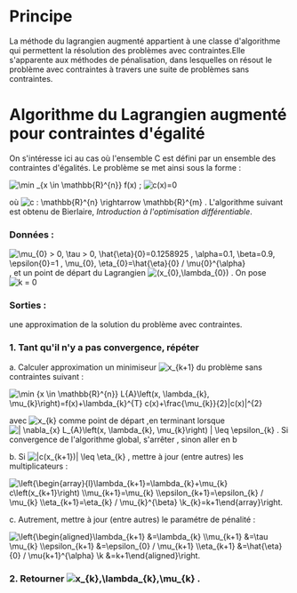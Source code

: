 # Principe

La méthode du lagrangien augmenté appartient à une classe d'algorithme qui
permettent la résolution des problèmes avec contraintes.Elle s'apparente aux méthodes de
pénalisation, dans lesquelles on résout le problème avec contraintes à travers une suite de
problèmes sans contraintes.

#  Algorithme du Lagrangien augmenté pour contraintes d'égalité

  On s'intéresse ici au cas où l'ensemble C est défini par un ensemble des contraintes d'égalités.
  Le problème se met ainsi sous la forme :
  
  ![\min _{x \in \mathbb{R}^{n}} f(x)](https://render.githubusercontent.com/render/math?math=%5Cmin%20_%7Bx%20%5Cin%20%5Cmathbb%7BR%7D%5E%7Bn%7D%7D%20f(x))   ;   ![c(x)=0](https://render.githubusercontent.com/render/math?math=c(x)%3D0)
  
où ![c : \mathbb{R}^{n} \rightarrow  \mathbb{R}^{m}](https://render.githubusercontent.com/render/math?math=c%20%3A%20%5Cmathbb%7BR%7D%5E%7Bn%7D%20%5Crightarrow%20%20%5Cmathbb%7BR%7D%5E%7Bm%7D) . L'algorithme suivant est obtenu de  Bierlaire, *Introduction à l'optimisation différentiable*.
  
 
### Données : 
![\mu_{0} > 0, \tau > 0, \hat{\eta}_{0}=0.1258925 ,  \alpha=0.1, \beta=0.9, \epsilon_{0}=1 ,  \mu_{0}, \eta_{0}=\hat{\eta}_{0} / \mu_{0}^{\alpha}](https://render.githubusercontent.com/render/math?math=%5Cmu_%7B0%7D%20%3E%200%2C%20%5Ctau%20%3E%200%2C%20%5Chat%7B%5Ceta%7D_%7B0%7D%3D0.1258925%20%2C%20%20%5Calpha%3D0.1%2C%20%5Cbeta%3D0.9%2C%20%5Cepsilon_%7B0%7D%3D1%20%2C%20%20%5Cmu_%7B0%7D%2C%20%5Ceta_%7B0%7D%3D%5Chat%7B%5Ceta%7D_%7B0%7D%20%2F%20%5Cmu_%7B0%7D%5E%7B%5Calpha%7D)  , et un point de départ du Lagrangien ![(x_{0},\lambda_{0})](https://render.githubusercontent.com/render/math?math=(x_%7B0%7D%2C%5Clambda_%7B0%7D)) . On pose ![k = 0](https://render.githubusercontent.com/render/math?math=k%20%3D%200)

### Sorties :
une approximation de la solution du problème avec contraintes.

### 1. Tant qu'il n'y a pas convergence, répéter
   a. Calculer approximation un minimiseur ![x_{k+1}](https://render.githubusercontent.com/render/math?math=x_%7Bk%2B1%7D) du problème sans contraintes suivant :
   
   ![\min _{x \in \mathbb{R}^{n}} L_{A}\left(x, \lambda_{k}, \mu_{k}\right)=f(x)+\lambda_{k}^{T} c(x)+\frac{\mu_{k}}{2}\|c(x)\|^{2}](https://render.githubusercontent.com/render/math?math=%5Cmin%20_%7Bx%20%5Cin%20%5Cmathbb%7BR%7D%5E%7Bn%7D%7D%20L_%7BA%7D%5Cleft(x%2C%20%5Clambda_%7Bk%7D%2C%20%5Cmu_%7Bk%7D%5Cright)%3Df(x)%2B%5Clambda_%7Bk%7D%5E%7BT%7D%20c(x)%2B%5Cfrac%7B%5Cmu_%7Bk%7D%7D%7B2%7D%5C%7Cc(x)%5C%7C%5E%7B2%7D)
   
avec ![x_{k}](https://render.githubusercontent.com/render/math?math=x_%7Bk%7D) comme point de départ ,en terminant lorsque ![\| \nabla_{x} L_{A}\left(x, \lambda_{k}, \mu_{k}\right) \| \leq \epsilon_{k}](https://render.githubusercontent.com/render/math?math=%5C%7C%20%5Cnabla_%7Bx%7D%20L_%7BA%7D%5Cleft(x%2C%20%5Clambda_%7Bk%7D%2C%20%5Cmu_%7Bk%7D%5Cright)%20%5C%7C%20%5Cleq%20%5Cepsilon_%7Bk%7D) .
Si convergence de l'algorithme global, s'arrêter , sinon aller en b

  b. Si ![\|c(x_{k+1})\| \leq \eta_{k}](https://render.githubusercontent.com/render/math?math=%5C%7Cc(x_%7Bk%2B1%7D)%5C%7C%20%5Cleq%20%5Ceta_%7Bk%7D) , mettre à jour (entre autres) les multiplicateurs :
  
 ![\left\{\begin{array}{l}\lambda_{k+1}=\lambda_{k}+\mu_{k} c\left(x_{k+1}\right) \\\mu_{k+1}=\mu_{k} \\\epsilon_{k+1}=\epsilon_{k} / \mu_{k} \\\eta_{k+1}=\eta_{k} / \mu_{k}^{\beta} \\k_{k}=k+1\end{array}\right.](https://render.githubusercontent.com/render/math?math=%5Cleft%5C%7B%5Cbegin%7Barray%7D%7Bl%7D%5Clambda_%7Bk%2B1%7D%3D%5Clambda_%7Bk%7D%2B%5Cmu_%7Bk%7D%20c%5Cleft(x_%7Bk%2B1%7D%5Cright)%20%5C%5C%5Cmu_%7Bk%2B1%7D%3D%5Cmu_%7Bk%7D%20%5C%5C%5Cepsilon_%7Bk%2B1%7D%3D%5Cepsilon_%7Bk%7D%20%2F%20%5Cmu_%7Bk%7D%20%5C%5C%5Ceta_%7Bk%2B1%7D%3D%5Ceta_%7Bk%7D%20%2F%20%5Cmu_%7Bk%7D%5E%7B%5Cbeta%7D%20%5C%5Ck_%7Bk%7D%3Dk%2B1%5Cend%7Barray%7D%5Cright.)
  
  c. Autrement, mettre à jour (entre autres) le paramétre de pénalité :
  
![\left\{\begin{aligned}\lambda_{k+1} &=\lambda_{k} \\\mu_{k+1} &=\tau \mu_{k} \\\epsilon_{k+1} &=\epsilon_{0} / \mu_{k+1} \\\eta_{k+1} &=\hat{\eta}_{0} / \mu_{k+1}^{\alpha} \\k &=k+1\end{aligned}\right.](https://render.githubusercontent.com/render/math?math=%5Cleft%5C%7B%5Cbegin%7Baligned%7D%5Clambda_%7Bk%2B1%7D%20%26%3D%5Clambda_%7Bk%7D%20%5C%5C%5Cmu_%7Bk%2B1%7D%20%26%3D%5Ctau%20%5Cmu_%7Bk%7D%20%5C%5C%5Cepsilon_%7Bk%2B1%7D%20%26%3D%5Cepsilon_%7B0%7D%20%2F%20%5Cmu_%7Bk%2B1%7D%20%5C%5C%5Ceta_%7Bk%2B1%7D%20%26%3D%5Chat%7B%5Ceta%7D_%7B0%7D%20%2F%20%5Cmu_%7Bk%2B1%7D%5E%7B%5Calpha%7D%20%5C%5Ck%20%26%3Dk%2B1%5Cend%7Baligned%7D%5Cright.)
  
### 2. Retourner ![x_{k},\lambda_{k},\mu_{k}](https://render.githubusercontent.com/render/math?math=x_%7Bk%7D%2C%5Clambda_%7Bk%7D%2C%5Cmu_%7Bk%7D) . 
